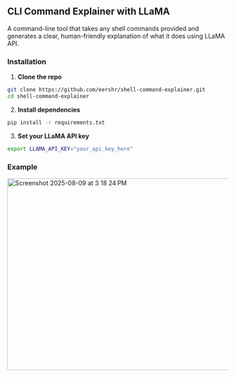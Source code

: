 ## CLI Command Explainer with LLaMA

A command-line tool that takes any shell commands provided and generates a clear, human-friendly explanation of what it does using LLaMA API.


### Installation

1. **Clone the repo**

```bash
git clone https://github.com/eershr/shell-command-explainer.git
cd shell-command-explainer
```

2. **Install dependencies**

```bash
pip install -r requirements.txt
```

3. **Set your LLaMA API key**

```bash
export LLAMA_API_KEY="your_api_key_here"
```
### Example

<img width="865" height="437" alt="Screenshot 2025-08-09 at 3 18 24 PM" src="https://github.com/user-attachments/assets/a9e2fbd1-36ff-4c07-a68d-66a9e89248f7" />

